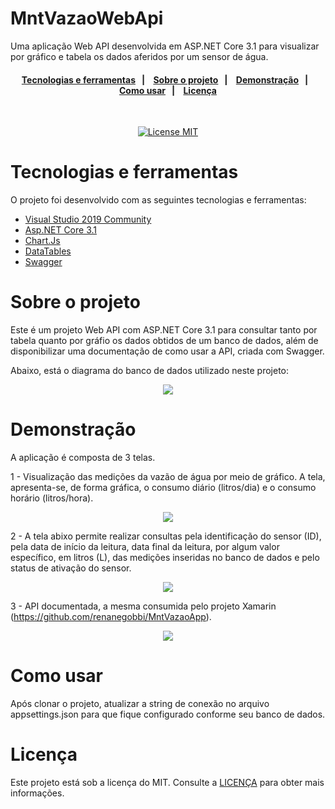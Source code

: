 # MntVazaoWebApi

Uma aplicação Web API desenvolvida em ASP.NET Core 3.1 para visualizar por gráfico e tabela os dados aferidos por um sensor de água.

<h4 align="center"> 
  <a href="#Tecnologias-e-ferramentas">Tecnologias e ferramentas</a>&nbsp;&nbsp;&nbsp;|&nbsp;&nbsp;&nbsp;
  <a href="#sobre-o-projeto">Sobre o projeto</a>&nbsp;&nbsp;&nbsp;|&nbsp;&nbsp;&nbsp;
  <a href="#Demonstração">Demonstração</a>&nbsp;&nbsp;&nbsp;|&nbsp;&nbsp;&nbsp;
  </br>
  <a href="#Como-usar">Como usar</a>&nbsp;&nbsp;&nbsp;|&nbsp;&nbsp;&nbsp;
  <a href="#Licença">Licença</a>
</h4>

<br/>

<p align="center">
  <a href="https://opensource.org/licenses/MIT">
    <img src="https://img.shields.io/badge/License-MIT-blue.svg" alt="License MIT">
  </a>
</p>

# Tecnologias e ferramentas

O projeto foi desenvolvido com as seguintes tecnologias e ferramentas:

- [Visual Studio 2019 Community](#Pré-requisitos)
- [Asp.NET Core 3.1](#Pré-requisitos)
- [Chart.Js](#Pré-requisitos)
- [DataTables](#Pré-requisitos)
- [Swagger](#Pré-requisitos)

# Sobre o projeto

Este é um projeto Web API com ASP.NET Core 3.1 para consultar tanto por tabela quanto por gráfio os dados obtidos de um banco de dados, além de disponibilizar uma documentação de como usar a API, criada com Swagger.

Abaixo, está o diagrama do banco de dados utilizado neste projeto:

<p align="center">
  <img src="https://github.com/renanegobbi/MntVazaoWebApi/blob/main/Github/BD.png"/>
</p>

# Demonstração

A aplicação é composta de 3 telas.   

1 - Visualização das medições da vazão de água por meio de gráfico. A tela, apresenta-se, de forma gráfica, o consumo diário (litros/dia) e o consumo horário (litros/hora).
    
<p align="center">
  <img src="https://github.com/renanegobbi/MntVazaoWebApi/blob/main/Github/Grafico.PNG">
</p>

2 - A tela abixo permite realizar consultas pela identificação do sensor (ID), pela data de início da leitura, data final da leitura, por algum valor específico, em litros (L), das medições inseridas no banco de dados e pelo status de ativação do sensor.

<p align="center">
  <img src="https://github.com/renanegobbi/MntVazaoWebApi/blob/main/Github/Dados.PNG">
</p>

3 - API documentada, a mesma consumida pelo projeto Xamarin (https://github.com/renanegobbi/MntVazaoApp). 

<p align="center">
  <img src="https://github.com/renanegobbi/MntVazaoWebApi/blob/main/Github/API.PNG"/>
</p>

# Como usar
Após clonar o projeto, atualizar a string de conexão no arquivo appsettings.json para que fique configurado conforme seu banco de dados.

# Licença
Este projeto está sob a licença do MIT. Consulte a [LICENÇA](https://github.com/TesteReteste/lim/blob/master/LICENSE) para obter mais informações.
